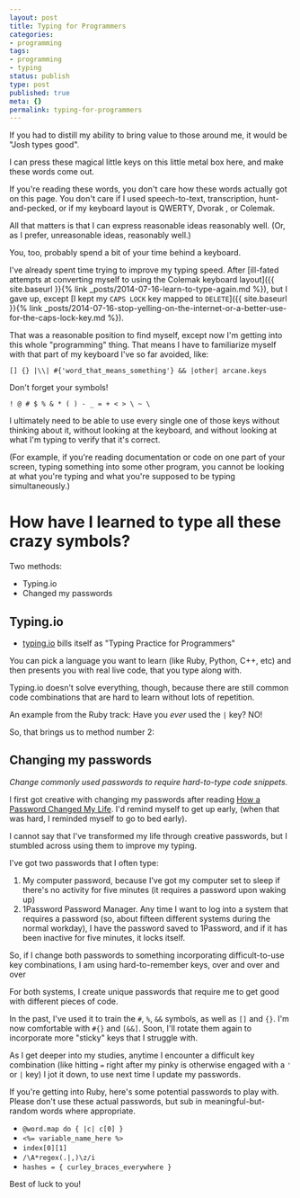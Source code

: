 ```yaml
---
layout: post
title: Typing for Programmers
categories:
- programming
tags:
- programming
- typing
status: publish
type: post
published: true
meta: {}
permalink: typing-for-programmers
---
```


If you had to distill my ability to bring value to those around me, it would be "Josh types good".

I can press these magical little keys on this little metal box here, and make these words come out.

If you're reading these words, you don't care how these words actually got on this page. You don't care if I used speech-to-text, transcription, hunt-and-pecked, or if my keyboard layout is QWERTY, Dvorak , or Colemak.

All that matters is that I can express reasonable ideas reasonably well. (Or, as I prefer,
unreasonable ideas, reasonably well.)

You, too, probably spend a bit of your time behind a keyboard.

I've already spent time trying to improve my typing speed. After [ill-fated attempts at converting myself to using the Colemak keyboard layout]({{ site.baseurl }}{% link _posts/2014-07-16-learn-to-type-again.md %}), but I gave up, except [I kept my `CAPS LOCK` key mapped to `DELETE`]({{ site.baseurl }}{% link _posts/2014-07-16-stop-yelling-on-the-internet-or-a-better-use-for-the-caps-lock-key.md %}).


That was a reasonable position to find myself, except now I'm getting into this whole "programming" thing. That means I have to familiarize myself with that part of my keyboard I've so far avoided, like:

`[] {} |\\| #{'word_that_means_something'} && |other| arcane.keys`

Don't forget your symbols!

`! @ # $ % & * ( ) - _ = + < > \ ~ \`

I ultimately need to be able to use every single one of those keys without thinking about it, without looking at the keyboard, and without looking at what I'm typing to verify that it's correct.

(For example, if you're reading documentation or code on one part of your screen, typing something into some other program, you cannot be looking at what you're typing and what you're supposed to be typing simultaneously.)

# How have I learned to type all these crazy symbols?

Two methods:

* Typing.io
* Changed my passwords

## Typing.io

* [typing.io](https://typing.io/) bills itself as "Typing Practice for Programmers"

You can pick a language you want to learn (like Ruby, Python, C++, etc) and then presents you with real live code, that you type along with.

Typing.io doesn't solve everything, though, because there are still common code combinations that are hard to learn without lots of repetition.

An example from the Ruby track: Have you _ever_ used the `|` key? NO!

So, that brings us to method number 2:

## Changing my passwords

_Change commonly used passwords to require hard-to-type code snippets._


I first got creative with changing my passwords after reading
[How a Password Changed My Life](https://medium.com/@manicho/how-a-password-changed-my-life-7af5d5f28038#.c43eyodf2). I'd remind myself to get up early, (when that was hard, I reminded myself to go to bed early).

I cannot say that I've transformed my life through creative passwords, but I stumbled across using them to improve my typing.

I've got two passwords that I often type:

1. My computer password, because I've got my computer set to sleep if there's no activity for five minutes (it requires a password upon waking up)
2. 1Password Password Manager. Any time I want to log into a system that requires a password (so, about fifteen different systems during the normal workday), I have the password saved to 1Password, and if it has been inactive for five minutes, it locks itself.

So, if I change both passwords to something incorporating difficult-to-use key combinations, I am using hard-to-remember keys, over and over and over

For both systems, I create unique passwords that require me to get good with different pieces of code.

In the past, I've used it to train the `#`, `%`, `&&` symbols, as well as `[]` and `{}`. I'm now comfortable with `#{}` and `[&&]`. Soon, I'll rotate them again to incorporate more "sticky" keys that I struggle with.

As I get deeper into my studies, anytime I encounter a difficult key combination (like hitting `=` right after my pinky is otherwise engaged with a `'` or `|` key) I jot it down, to use next time I update my passwords.


If you're getting into Ruby, here's some potential passwords to play with. Please don't use these actual passwords, but sub in meaningful-but-random words where appropriate.

- `@word.map do { |c| c[0] }`
- `<%= variable_name_here %>`
- `index[0][1]`
- `/\A*regex(.|,)\z/i`
- `hashes = { curley_braces_everywhere }`

Best of luck to you!
